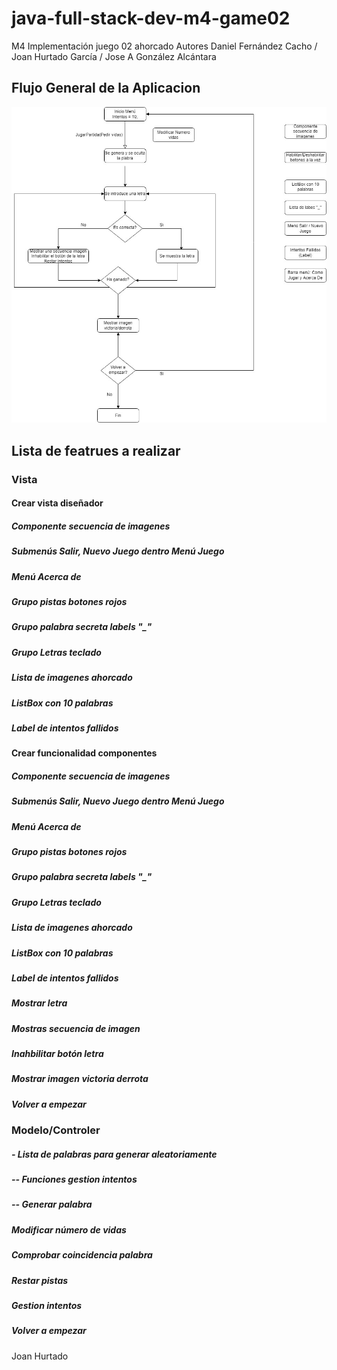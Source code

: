 # java-full-stack-dev-m4-game02
M4 Implementación juego 02 ahorcado Autores Daniel Fernández Cacho / Joan Hurtado García / Jose A González Alcántara  

## Flujo General de la Aplicacion 

![Image](https://github.com/JagaScripts/java-full-stack-dev-m4-game02/blob/master/FlujoAhorcado.jpg)

## Lista de featrues a realizar

### Vista
#### Crear vista diseñador
##### Componente secuencia de imagenes
##### Submenús Salir, Nuevo Juego dentro Menú Juego
##### Menú Acerca de
##### Grupo pistas botones rojos
##### Grupo palabra secreta labels "_"
##### Grupo Letras teclado
##### Lista de imagenes ahorcado
##### ListBox con 10 palabras
##### Label de intentos fallidos
#### Crear funcionalidad componentes
##### Componente secuencia de imagenes
##### Submenús Salir, Nuevo Juego dentro Menú Juego
##### Menú Acerca de
##### Grupo pistas botones rojos
##### Grupo palabra secreta labels "_"
##### Grupo Letras teclado
##### Lista de imagenes ahorcado
##### ListBox con 10 palabras
##### Label de intentos fallidos
##### Mostrar letra
##### Mostras secuencia de imagen
##### Inahbilitar botón letra
##### Mostrar imagen victoria derrota
##### Volver a empezar


### Modelo/Controler
##### - Lista de palabras para generar aleatoriamente
##### -- Funciones gestion intentos
##### -- Generar palabra
##### Modificar número de vidas
##### Comprobar coincidencia palabra
##### Restar pistas
##### Gestion intentos
##### Volver a empezar


Joan Hurtado 
